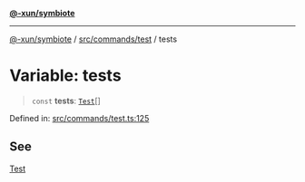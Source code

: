 [**@-xun/symbiote**](../../../../README.md)

***

[@-xun/symbiote](../../../../README.md) / [src/commands/test](../README.md) / tests

# Variable: tests

> `const` **tests**: [`Test`](../enumerations/Test.md)[]

Defined in: [src/commands/test.ts:125](https://github.com/Xunnamius/symbiote/blob/1e0174c32cff28e404202c1cf920e474b94cfe7b/src/commands/test.ts#L125)

## See

[Test](../enumerations/Test.md)
